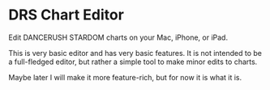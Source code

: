 # DRS Chart Editor

Edit DANCERUSH STARDOM charts on your Mac, iPhone, or iPad.

This is very basic editor and has very basic features. It is not intended to be a full-fledged editor, but rather a simple tool to make minor edits to charts.

Maybe later I will make it more feature-rich, but for now it is what it is.
